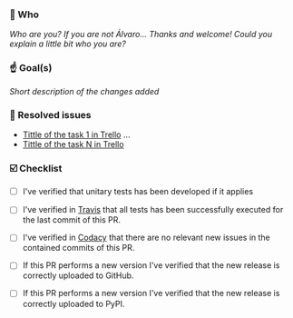### :bust_in_silhouette: Who
_Who are you? If you are not Álvaro... Thanks and welcome! Could you explain a little bit who you are?_

### :point_up: Goal(s)
_Short description of the changes added_ 

### :memo: Resolved issues
*  [Tittle of the task 1 in Trello](https://trello.com/)
...
*  [Tittle of the task N in Trello](https://trello.com/)

### :ballot_box_with_check: Checklist
*  [ ] I've verified that unitary tests has been developed if it applies 
*  [ ] I've verified in [Travis](https://travis-ci.org/alopezna5/mASAPP_CI/builds) that all tests has been successfully executed for the last commit of this PR.
*  [ ] I've verified in [Codacy](https://app.codacy.com/manual/alopezna5/mASAPP_CI/dashboard) that there are no relevant new issues in the contained commits of this PR.
*  [ ] If this PR performs a new version I've verified that the new release is correctly uploaded to GitHub.
*  [ ] If this PR performs a new version I've verified that the new release is correctly uploaded to PyPI.


